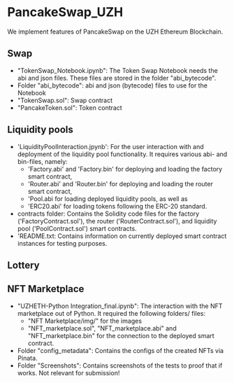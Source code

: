 # PancakeSwap_UZH
 We implement features of PancakeSwap on the UZH Ethereum Blockchain.


## Swap 
- "TokenSwap_Notebook.ipynb": The Token Swap Notebook needs the abi and json files. These files are stored in the folder "abi_bytecode". 
- Folder "abi_bytecode": abi and json (bytecode) files to use for the Notebook 
- "TokenSwap.sol": Swap contract
- "PancakeToken.sol": Token contract

## Liquidity pools
- 'LiquidityPoolInteraction.jpynb': For the user interaction with and deployment of the liquidity pool functionality. It requires various abi- and bin-files, namely:
  - 'Factory.abi' and 'Factory.bin' for deploying and loading the factory smart contract, 
  - 'Router.abi' and 'Router.bin' for deploying and loading the router smart contract, 
  - 'Pool.abi for loading deployed liquidity pools, as well as 
  - 'ERC20.abi' for loading tokens following the ERC-20 standard.
- contracts folder: Contains the Solidity code files for the factory ('FactoryContract.sol'), the router ('RouterContract.sol'), and liquidity pool ('PoolContract.sol') smart contracts.
- 'README.txt: Contains information on currently deployed smart contract instances for testing purposes.

## Lottery


## NFT Marketplace
- "UZHETH-Python Integration_final.ipynb": The interaction with the NFT marketplace out of Python. It required the following folders/ files: 
  - "NFT Marketplace/img/" for the images
  - "NFT_marketplace.sol", "NFT_marketplace.abi" and "NFT_marketplace.bin" for the connection to the deployed smart contract.
- Folder "config_metadata": Contains the configs of the created NFTs via Pinata.
- Folder "Screenshots": Contains screenshots of the tests to proof that if works. Not relevant for submission! 
